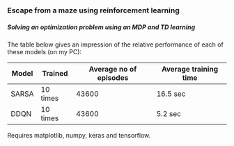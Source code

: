 ### Escape from a maze using reinforcement learning

##### Solving an optimization problem using an MDP and TD learning

The table below gives an impression of the relative performance of each of these models (on my PC):

| Model | Trained | Average no of episodes | Average training time |
| --- | --- | --- | --- | 
| SARSA | 10 times | 43600 | 16.5 sec |
| DDQN  | 10 times | 43600 | 5.2 sec |

Requires matplotlib, numpy, keras and tensorflow.
